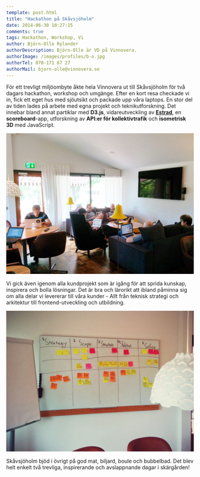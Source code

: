 ```yaml
---
template: post.html
title: "Hackathon på Skåvsjöholm"
date: 2014-06-30 10:27:15 
comments: true
tags: Hackathon, Workshop, Vi
author: Björn-Olle Rylander
authorDescription: Björn-Olle är VD på Vinnovera.
authorImage: /images/profiles/b-o.jpg
authorTel: 070-171 67 27
authorMail: bjorn-olle@vinnovera.se
---
```

För ett trevligt miljöombyte åkte hela Vinnovera ut till Skåvsjöholm för två dagars hackathon, workshop och umgänge.<!--more--> Efter en kort resa checkade vi in, fick ett eget hus med sjöutsikt och packade upp våra laptops. En stor del av tiden lades på arbete med egna projekt och teknikutforskning. Det innebar bland annat partiklar med **D3.js**, vidareutveckling av **[Estrad][0]**, en **scoreboard**-app, utforskning av **API:er för kollektivtrafik** och **isometrisk 3D** med JavaScript.

![Hacking][00]

Vi gick även igenom alla kundprojekt som är igång för att sprida kunskap, inspirera och bolla lösningar. Det är bra och lärorikt att ibland påminna sig om alla delar vi levererar till våra kunder - Allt från teknisk strategi och arkitektur till frontend-utveckling och utbildning.

![Workshop][01]

Skåvsjöholm bjöd i övrigt på god mat, biljard, boule och bubbelbad. Det blev helt enkelt två trevliga, inspirerande och avslappnande dagar i skärgården!

[0]: https://github.com/Vinnovera/estrad

[00]: /images/content/posts/hackathon-pa-skavsjoholm/hacking.jpg
[01]: /images/content/posts/hackathon-pa-skavsjoholm/workshop.jpg